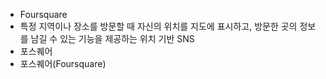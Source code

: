 ﻿- Foursquare
- 특정 지역이나 장소를 방문할 때 자신의 위치를 지도에 표시하고, 방문한 곳의 정보를 남길 수 있는 기능을 제공하는 위치 기반 SNS
- 포스퀘어
- 포스퀘어(Foursquare)
